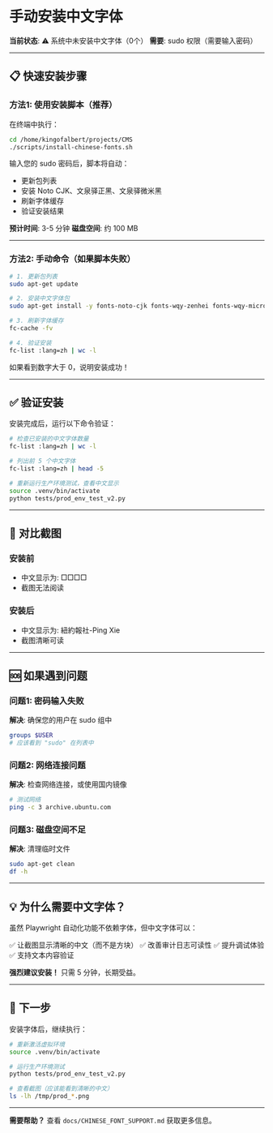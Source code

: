 # 手动安装中文字体

**当前状态**: ⚠️ 系统中未安装中文字体（0个）
**需要**: sudo 权限（需要输入密码）

---

## 📋 快速安装步骤

### 方法1: 使用安装脚本（推荐）

在终端中执行：

```bash
cd /home/kingofalbert/projects/CMS
./scripts/install-chinese-fonts.sh
```

输入您的 sudo 密码后，脚本将自动：
- 更新包列表
- 安装 Noto CJK、文泉驿正黑、文泉驿微米黑
- 刷新字体缓存
- 验证安装结果

**预计时间**: 3-5 分钟
**磁盘空间**: 约 100 MB

---

### 方法2: 手动命令（如果脚本失败）

```bash
# 1. 更新包列表
sudo apt-get update

# 2. 安装中文字体包
sudo apt-get install -y fonts-noto-cjk fonts-wqy-zenhei fonts-wqy-microhei

# 3. 刷新字体缓存
fc-cache -fv

# 4. 验证安装
fc-list :lang=zh | wc -l
```

如果看到数字大于 0，说明安装成功！

---

## ✅ 验证安装

安装完成后，运行以下命令验证：

```bash
# 检查已安装的中文字体数量
fc-list :lang=zh | wc -l

# 列出前 5 个中文字体
fc-list :lang=zh | head -5

# 重新运行生产环境测试，查看中文显示
source .venv/bin/activate
python tests/prod_env_test_v2.py
```

---

## 📸 对比截图

### 安装前
- 中文显示为: □□□□
- 截图无法阅读

### 安装后
- 中文显示为: 紐約報社-Ping Xie
- 截图清晰可读

---

## 🆘 如果遇到问题

### 问题1: 密码输入失败
**解决**: 确保您的用户在 sudo 组中
```bash
groups $USER
# 应该看到 "sudo" 在列表中
```

### 问题2: 网络连接问题
**解决**: 检查网络连接，或使用国内镜像
```bash
# 测试网络
ping -c 3 archive.ubuntu.com
```

### 问题3: 磁盘空间不足
**解决**: 清理临时文件
```bash
sudo apt-get clean
df -h
```

---

## 💡 为什么需要中文字体？

虽然 Playwright 自动化功能不依赖字体，但中文字体可以：

✅ 让截图显示清晰的中文（而不是方块）
✅ 改善审计日志可读性
✅ 提升调试体验
✅ 支持文本内容验证

**强烈建议安装！** 只需 5 分钟，长期受益。

---

## 🎯 下一步

安装字体后，继续执行：

```bash
# 重新激活虚拟环境
source .venv/bin/activate

# 运行生产环境测试
python tests/prod_env_test_v2.py

# 查看截图（应该能看到清晰的中文）
ls -lh /tmp/prod_*.png
```

---

**需要帮助？** 查看 `docs/CHINESE_FONT_SUPPORT.md` 获取更多信息。
